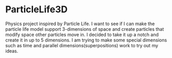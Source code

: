 # ParticleLife3D
Physics project inspired by Particle Life. I want to see if I can make the particle life model support 3-dimensions of space and create particles that modify space other particles move in.
I decided to take it up a notch and create it in up to 5 dimensions. I am trying to make some special dimensions such as time and parallel dimensions(superpositions) work to try out my ideas.
